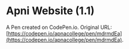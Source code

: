 # Apni Website (1.1)

A Pen created on CodePen.io. Original URL: [https://codepen.io/apnacollege/pen/mdrmdEa](https://codepen.io/apnacollege/pen/mdrmdEa).


